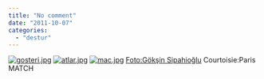```yaml
---
title: "No comment"
date: "2011-10-07"
categories: 
  - "destur"
---
```


[![gosteri.jpg](/uploads/2011/10/gosteri.jpg)](/uploads/2011/10/gosteri.jpg "gosteri.jpg") [](/uploads/2011/10/gosteri.jpg "gosteri.jpg")[![atlar.jpg](/uploads/2011/10/atlar.jpg)](/uploads/2011/10/atlar.jpg "atlar.jpg") [](/uploads/2011/10/gosteri.jpg "gosteri.jpg")[![mac.jpg](/uploads/2011/10/mac.jpg)](/uploads/2011/10/mac.jpg "mac.jpg") [Foto:Gökşin Sipahioğlu](/uploads/2011/10/gosteri.jpg "gosteri.jpg") Courtoisie:Paris MATCH
